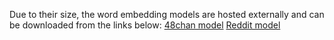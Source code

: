 Due to their size, the word embedding models are hosted externally and can be downloaded from the links below:
  [48chan model](https://www.textgain.com/projects/gsoc2019_hatespeech/48chan_cbow_150_5_withsw_5_0_5_v1.zip)
  [Reddit model](https://www.textgain.com/projects/gsoc2019_hatespeech/reddit_cbow_150_5_withsw_5_0_5_v1.zip)
  
